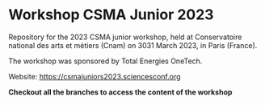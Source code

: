 # Workshop CSMA Junior 2023

Repository for the 2023 CSMA junior workshop, held at Conservatoire national des arts et métiers (Cnam) on 3031 March 2023, in Paris (France).

The workshop was sponsored by Total Energies OneTech.

Website: https://csmajuniors2023.sciencesconf.org

**Checkout all the branches to access the content of the workshop**